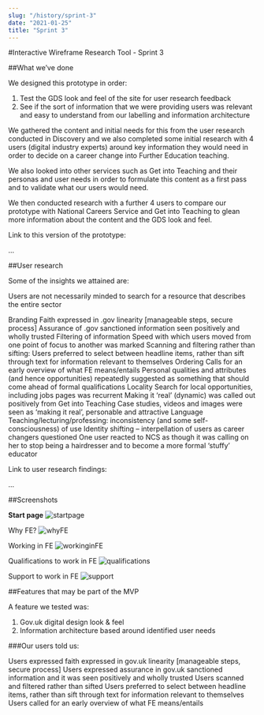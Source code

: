 ```yaml
---
slug: "/history/sprint-3"
date: "2021-01-25"
title: "Sprint 3"
---
```


#Interactive Wireframe Research Tool - Sprint 3

##What we’ve done

We designed this prototype in order:

1) Test the GDS look and feel of the site for user research feedback
2) See if the sort of information that we were providing users was relevant and easy to understand from our labelling and information architecture

We gathered the content and initial needs for this from the user research conducted in Discovery and we also completed some initial research with 4 users (digital industry experts) around key information they would need in order to decide on a career change into Further Education teaching. 

We also looked into other services such as Get into Teaching and their personas and user needs in order to formulate this content as a first pass and to validate what our users would need. 

We then conducted research with a further 4 users to compare our prototype with National Careers Service and Get into Teaching to glean more information about the content and the GDS look and feel. 

Link to this version of the prototype: 

...

##User research

Some of the insights we attained are:

Users are not necessarily minded to search for a resource that describes the entire sector

Branding
      Faith expressed in .gov linearity [manageable steps, secure process]
      Assurance of .gov sanctioned information seen positively and wholly trusted
Filtering of information
      Speed with which users moved from one point of focus to another was marked
      Scanning and filtering rather than sifting: Users preferred to select between headline items, rather than sift through text for information relevant to themselves
Ordering
      Calls for an early overview of what FE means/entails
      Personal qualities and attributes (and hence opportunities) repeatedly suggested as something that should come ahead of formal qualifications
Locality
      Search for local opportunities, including jobs pages was recurrent
Making it ‘real’ (dynamic) was called out positively from Get into Teaching
      Case studies, videos and images were seen as ‘making it real’, personable and attractive
Language
      Teaching/lecturing/professing: inconsistency (and some self-consciousness) of use
 Identity shifting – interpellation of users as career changers questioned
      One user reacted to NCS as though it was calling on her to stop being a hairdresser and to become a more formal ‘stuffy’ educator



Link to user research findings:

...


##Screenshots 

**Start page**
![startpage](/images/sprint-3/Sprint%203%20-%20Landing%20Page.png)

Why FE?
![whyFE](/images/sprint-3/Sprint%203%20-%20Why%20FE.png)

Working in FE
![workinginFE](/images/sprint-3/Sprint%203%20-%20Working%20in%20FE.png)

Qualifications to work in FE
![qualifications](/images/sprint-3/Sprint%203%20-%20Qualifications.png)

Support to work in FE
![support](/images/sprint-3/Sprint%203%20-%20Support.png)


##Features that may be part of the MVP

A feature we tested was:

1) Gov.uk digital design look & feel
2) Information architecture based around identified user needs

###Our users told us:

Users expressed faith expressed in gov.uk linearity [manageable steps, secure process]
Users expressed assurance in gov.uk sanctioned information and it was seen positively and wholly trusted
Users scanned and filtered rather than sifted
      Users preferred to select between headline items, rather than sift through text for information relevant to themselves
Users called for an early overview of what FE means/entails
